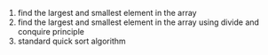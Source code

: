 1. find the largest and smallest element in the array
1. find the largest and smallest element in the array using divide and conquire principle
2. standard quick sort algorithm
